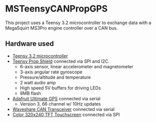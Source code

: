 # MSTeensyCANPropGPS
This project uses a Teensy 3.2 microcontroller to exchange data with a MegaSquirt MS3Pro engine controller over a CAN bus.

## Hardware used
* [Teensy 3.2 microcontroller](https://www.pjrc.com/store/teensy32.html)
* [Teensy Prop Shield](https://www.pjrc.com/store/prop_shield.html) connected via SPI and I2C.
  * 6-axis sensor, linear accelerometer and magnetometer
  * 3-axis angular rate gyroscope
  * Pressure/altitude and temperature
  * 2 watt audio amp
  * High speed 5V buffers for driving LEDs
  * 8MB flash
* [Adafruit Ultimate GPS](http://www.adafruit.com/products/746) connected via serial
  * Version 3, 66 channel w/ 10Hz updates
* [Waveshare CAN Transceiver](https://www.waveshare.com/sn65hvd230-can-board.htm) connected via serial
* [Color 320x240 TFT Touchscreen](https://www.pjrc.com/store/display_ili9341_touch.html) connected via SPI
